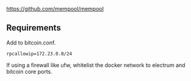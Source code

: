 https://github.com/mempool/mempool

## Requirements

Add to bitcoin.conf.
```
rpcallowip=172.23.0.0/24
```
If using a firewall like ufw, whitelist the docker network to electrum and bitcoin core ports.
